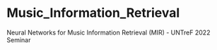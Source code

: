 # Music_Information_Retrieval
Neural Networks for Music Information Retrieval (MIR) - UNTreF 2022 Seminar
